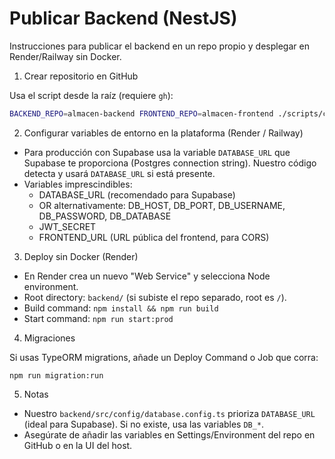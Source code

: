 # Publicar Backend (NestJS)

Instrucciones para publicar el backend en un repo propio y desplegar en Render/Railway sin Docker.

1) Crear repositorio en GitHub

Usa el script desde la raíz (requiere `gh`):

```bash
BACKEND_REPO=almacen-backend FRONTEND_REPO=almacen-frontend ./scripts/create_github_repos.sh
```

2) Configurar variables de entorno en la plataforma (Render / Railway)

- Para producción con Supabase usa la variable `DATABASE_URL` que Supabase te proporciona (Postgres connection string). Nuestro código detecta y usará `DATABASE_URL` si está presente.
- Variables imprescindibles:
  - DATABASE_URL (recomendado para Supabase)
  - OR alternativamente: DB_HOST, DB_PORT, DB_USERNAME, DB_PASSWORD, DB_DATABASE
  - JWT_SECRET
  - FRONTEND_URL (URL pública del frontend, para CORS)

3) Deploy sin Docker (Render)

- En Render crea un nuevo "Web Service" y selecciona Node environment.
- Root directory: `backend/` (si subiste el repo separado, root es `/`).
- Build command: `npm install && npm run build`
- Start command: `npm run start:prod`

4) Migraciones

Si usas TypeORM migrations, añade un Deploy Command o Job que corra:

```
npm run migration:run
```

5) Notas

- Nuestro `backend/src/config/database.config.ts` prioriza `DATABASE_URL` (ideal para Supabase). Si no existe, usa las variables `DB_*`.
- Asegúrate de añadir las variables en Settings/Environment del repo en GitHub o en la UI del host.
